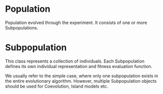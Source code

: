 # Population

Population evolved through the experiment. It consists of one or more Subpopulations.

# Subpopulation

This class represents a collection of individuals.
Each Subpopulation defines its own individual representation and fitness evaluation function.

We usually refer to the simple case, where only one subpopulation exists in the entire evolutionary algorithm.
However, multiple Subpopulation objects should be used for Coevolution, Island models etc.

